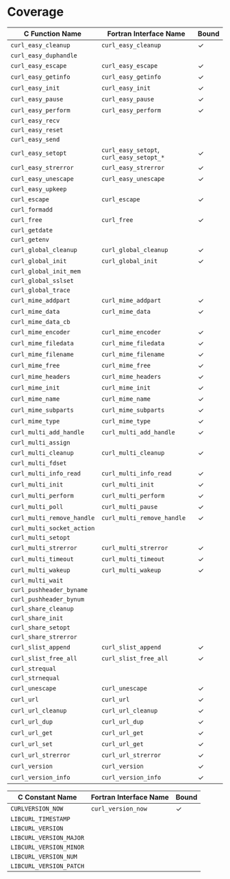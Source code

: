# Coverage

| C Function Name            | Fortran Interface Name                   | Bound |
|----------------------------|------------------------------------------|-------|
| `curl_easy_cleanup`        | `curl_easy_cleanup`                      | ✓     |
| `curl_easy_duphandle`      |                                          |       |
| `curl_easy_escape`         | `curl_easy_escape`                       | ✓     |
| `curl_easy_getinfo`        | `curl_easy_getinfo`                      | ✓     |
| `curl_easy_init`           | `curl_easy_init`                         | ✓     |
| `curl_easy_pause`          | `curl_easy_pause`                        | ✓     |
| `curl_easy_perform`        | `curl_easy_perform`                      | ✓     |
| `curl_easy_recv`           |                                          |       |
| `curl_easy_reset`          |                                          |       |
| `curl_easy_send`           |                                          |       |
| `curl_easy_setopt`         | `curl_easy_setopt`, `curl_easy_setopt_*` | ✓     |
| `curl_easy_strerror`       | `curl_easy_strerror`                     | ✓     |
| `curl_easy_unescape`       | `curl_easy_unescape`                     | ✓     |
| `curl_easy_upkeep`         |                                          |       |
| `curl_escape`              | `curl_escape`                            | ✓     |
| `curl_formadd`             |                                          |       |
| `curl_free`                | `curl_free`                              | ✓     |
| `curl_getdate`             |                                          |       |
| `curl_getenv`              |                                          |       |
| `curl_global_cleanup`      | `curl_global_cleanup`                    | ✓     |
| `curl_global_init`         | `curl_global_init`                       | ✓     |
| `curl_global_init_mem`     |                                          |       |
| `curl_global_sslset`       |                                          |       |
| `curl_global_trace`        |                                          |       |
| `curl_mime_addpart`        | `curl_mime_addpart`                      | ✓     |
| `curl_mime_data`           | `curl_mime_data`                         | ✓     |
| `curl_mime_data_cb`        |                                          |       |
| `curl_mime_encoder`        | `curl_mime_encoder`                      | ✓     |
| `curl_mime_filedata`       | `curl_mime_filedata`                     | ✓     |
| `curl_mime_filename`       | `curl_mime_filename`                     | ✓     |
| `curl_mime_free`           | `curl_mime_free`                         | ✓     |
| `curl_mime_headers`        | `curl_mime_headers`                      | ✓     |
| `curl_mime_init`           | `curl_mime_init`                         | ✓     |
| `curl_mime_name`           | `curl_mime_name`                         | ✓     |
| `curl_mime_subparts`       | `curl_mime_subparts`                     | ✓     |
| `curl_mime_type`           | `curl_mime_type`                         | ✓     |
| `curl_multi_add_handle`    | `curl_multi_add_handle`                  | ✓     |
| `curl_multi_assign`        |                                          |       |
| `curl_multi_cleanup`       | `curl_multi_cleanup`                     | ✓     |
| `curl_multi_fdset`         |                                          |       |
| `curl_multi_info_read`     | `curl_multi_info_read`                   | ✓     |
| `curl_multi_init`          | `curl_multi_init`                        | ✓     |
| `curl_multi_perform`       | `curl_multi_perform`                     | ✓     |
| `curl_multi_poll`          | `curl_multi_pause`                       | ✓     |
| `curl_multi_remove_handle` | `curl_multi_remove_handle`               | ✓     |
| `curl_multi_socket_action` |                                          |       |
| `curl_multi_setopt`        |                                          |       |
| `curl_multi_strerror`      | `curl_multi_strerror`                    | ✓     |
| `curl_multi_timeout`       | `curl_multi_timeout`                     | ✓     |
| `curl_multi_wakeup`        | `curl_multi_wakeup`                      | ✓     |
| `curl_multi_wait`          |                                          |       |
| `curl_pushheader_byname`   |                                          |       |
| `curl_pushheader_bynum`    |                                          |       |
| `curl_share_cleanup`       |                                          |       |
| `curl_share_init`          |                                          |       |
| `curl_share_setopt`        |                                          |       |
| `curl_share_strerror`      |                                          |       |
| `curl_slist_append`        | `curl_slist_append`                      | ✓     |
| `curl_slist_free_all`      | `curl_slist_free_all`                    | ✓     |
| `curl_strequal`            |                                          |       |
| `curl_strnequal`           |                                          |       |
| `curl_unescape`            | `curl_unescape`                          | ✓     |
| `curl_url`                 | `curl_url`                               | ✓     |
| `curl_url_cleanup`         | `curl_url_cleanup`                       | ✓     |
| `curl_url_dup`             | `curl_url_dup`                           | ✓     |
| `curl_url_get`             | `curl_url_get`                           | ✓     |
| `curl_url_set`             | `curl_url_get`                           | ✓     |
| `curl_url_strerror`        | `curl_url_strerror`                      | ✓     |
| `curl_version`             | `curl_version`                           | ✓     |
| `curl_version_info`        | `curl_version_info`                      | ✓     |

| C Constant Name            | Fortran Interface Name                   | Bound |
|----------------------------|------------------------------------------|-------|
| `CURLVERSION_NOW`          | `curl_version_now`                       | ✓     |
| `LIBCURL_TIMESTAMP`        |                                          |       |
| `LIBCURL_VERSION`          |                                          |       |
| `LIBCURL_VERSION_MAJOR`    |                                          |       |
| `LIBCURL_VERSION_MINOR`    |                                          |       |
| `LIBCURL_VERSION_NUM`      |                                          |       |
| `LIBCURL_VERSION_PATCH`    |                                          |       |
